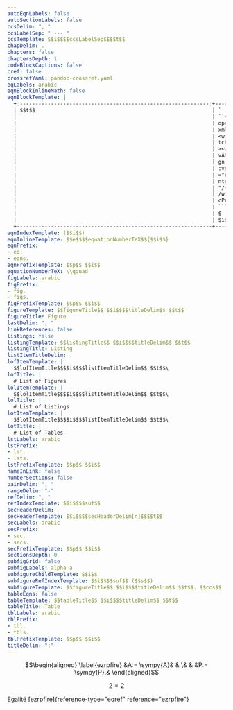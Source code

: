 ```yaml
---
autoEqnLabels: false
autoSectionLabels: false
ccsDelim: ", "
ccsLabelSep: " --- "
ccsTemplate: $$i$$$$ccsLabelSep$$$$t$$
chapDelim: .
chapters: false
chaptersDepth: 1
codeBlockCaptions: false
cref: false
crossrefYaml: pandoc-crossref.yaml
eqLabels: arabic
eqnBlockInlineMath: false
eqnBlockTemplate: |
  +:-------------------------------------------------------------:+-----:+
  | $$t$$                                                         | `    |
  |                                                               | ``{= |
  |                                                               | open |
  |                                                               | xml} |
  |                                                               | <w:  |
  |                                                               | tcPr |
  |                                                               | ><w: |
  |                                                               | vAli |
  |                                                               | gn w |
  |                                                               | :val |
  |                                                               | ="ce |
  |                                                               | nter |
  |                                                               | "/>< |
  |                                                               | /w:t |
  |                                                               | cPr> |
  |                                                               | ```  |
  |                                                               | $    |
  |                                                               | $i$$ |
  +---------------------------------------------------------------+------+
eqnIndexTemplate: ($$i$$)
eqnInlineTemplate: $$e$$$$equationNumberTeX$${$$i$$}
eqnPrefix:
- eq.
- eqns.
eqnPrefixTemplate: $$p$$ $$i$$
equationNumberTeX: \\qquad
figLabels: arabic
figPrefix:
- fig.
- figs.
figPrefixTemplate: $$p$$ $$i$$
figureTemplate: $$figureTitle$$ $$i$$$$titleDelim$$ $$t$$
figureTitle: Figure
lastDelim: ", "
linkReferences: false
listings: false
listingTemplate: $$listingTitle$$ $$i$$$$titleDelim$$ $$t$$
listingTitle: Listing
listItemTitleDelim: .
lofItemTemplate: |
  $$lofItemTitle$$$$i$$$$listItemTitleDelim$$ $$t$$\
lofTitle: |
  # List of Figures
lolItemTemplate: |
  $$lolItemTitle$$$$i$$$$listItemTitleDelim$$ $$t$$\
lolTitle: |
  # List of Listings
lotItemTemplate: |
  $$lotItemTitle$$$$i$$$$listItemTitleDelim$$ $$t$$\
lotTitle: |
  # List of Tables
lstLabels: arabic
lstPrefix:
- lst.
- lsts.
lstPrefixTemplate: $$p$$ $$i$$
nameInLink: false
numberSections: false
pairDelim: ", "
rangeDelim: "-"
refDelim: ", "
refIndexTemplate: $$i$$$$suf$$
secHeaderDelim: 
secHeaderTemplate: $$i$$$$secHeaderDelim[n]$$$$t$$
secLabels: arabic
secPrefix:
- sec.
- secs.
secPrefixTemplate: $$p$$ $$i$$
sectionsDepth: 0
subfigGrid: false
subfigLabels: alpha a
subfigureChildTemplate: $$i$$
subfigureRefIndexTemplate: $$i$$$$suf$$ ($$s$$)
subfigureTemplate: $$figureTitle$$ $$i$$$$titleDelim$$ $$t$$. $$ccs$$
tableEqns: false
tableTemplate: $$tableTitle$$ $$i$$$$titleDelim$$ $$t$$
tableTitle: Table
tblLabels: arabic
tblPrefix:
- tbl.
- tbls.
tblPrefixTemplate: $$p$$ $$i$$
titleDelim: ":"
---
```


$$\begin{aligned}
\label{ezrpfire}
&A:=  \sympy{A}&
& \& & 
&P:=  \sympy{P}.&
\end{aligned}$$

$$2=2$$

Egalité [\[ezrpfire\]](#ezrpfire){reference-type="eqref"
reference="ezrpfire"}
